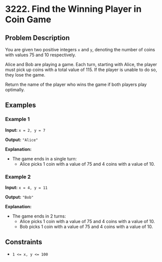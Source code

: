 # 3222. Find the Winning Player in Coin Game

## Problem Description

You are given two positive integers `x` and `y`, denoting the number of coins with values 75 and 10 respectively.

Alice and Bob are playing a game. Each turn, starting with Alice, the player must pick up coins with a total value of 115. If the player is unable to do so, they lose the game.

Return the name of the player who wins the game if both players play optimally.

## Examples

### Example 1

**Input:** `x = 2, y = 7`

**Output:** `"Alice"`

**Explanation:**

- The game ends in a single turn:
  - Alice picks 1 coin with a value of 75 and 4 coins with a value of 10.

### Example 2

**Input:** `x = 4, y = 11`

**Output:** `"Bob"`

**Explanation:**

- The game ends in 2 turns:
  - Alice picks 1 coin with a value of 75 and 4 coins with a value of 10.
  - Bob picks 1 coin with a value of 75 and 4 coins with a value of 10.

## Constraints

- `1 <= x, y <= 100`
